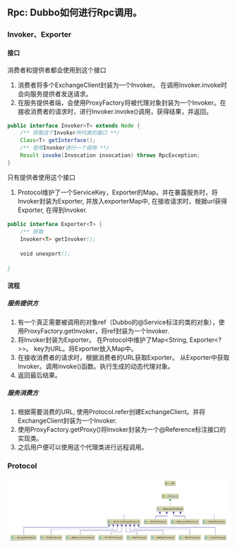 ## Rpc: Dubbo如何进行Rpc调用。


### Invoker、Exporter
#### 接口
消费者和提供者都会使用到这个接口
1. 消费者将多个ExchangeClient封装为一个Invoker。 在调用Invoker.invoke时会向服务提供者发送请求。     
2. 在服务提供者端，会使用ProxyFactory将被代理对象封装为一个Invoker。在接收消费者的请求时，进行Invoker.invoke()调用，获得结果，并返回。      
```java
public interface Invoker<T> extends Node {
    /** 获取这个Invoker所代表的接口 **/
    Class<T> getInterface();
    /** 使用Invoker进行一个调用 **/
    Result invoke(Invocation invocation) throws RpcException;
}
```
只有提供者使用这个接口     
1. Protocol维护了一个ServiceKey，Exporter的Map。并在暴露服务时，将Invoker封装为Exporter, 并放入exporterMap中, 在接收请求时，根据url获得Exporter, 在得到Invoker.
```java
public interface Exporter<T> {
    /** 获取
    Invoker<T> getInvoker();

    void unexport();

}
```
#### 流程
##### 服务提供方
1. 有一个真正需要被调用的对象ref（Dubbo的@Service标注的类的对象），使用ProxyFactory.getInvoker，将ref封装为一个Invoker.
2. 将Invoker封装为Exporter。 在Protocol中维护了Map<String, Exporter<?>>。  key为URL。将Exporter放入Map中。
3. 在接收消费者的请求时，根据消费者的URL获取Exporter。 从Exporter中获取Invoker。调用invoke()函数。执行生成的动态代理对象。
4. 返回最后结果。

##### 服务消费方
1. 根据需要消费的URL, 使用Protocol.refer创建ExchangeClient。并将ExchangeClient封装为一个Invoker.
2. 使用ProxyFactory.getProxy()将Invoker封装为一个@Reference标注接口的实现类。
3. 之后用户便可以使用这个代理类进行远程调用。

### Protocol

![Protocol类图](../z-image/rpc/Protocol类图.png)



